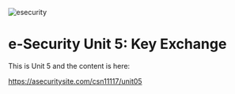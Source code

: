 ![esecurity](https://raw.githubusercontent.com/billbuchanan/esecurity/master/z_associated/esecurity_graphics.jpg)

# e-Security Unit 5: Key Exchange

This is Unit 5 and the content is here:

https://asecuritysite.com/csn11117/unit05


